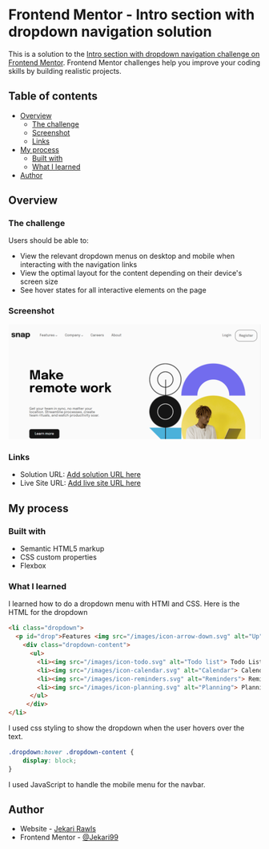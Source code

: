 # Frontend Mentor - Intro section with dropdown navigation solution

This is a solution to the [Intro section with dropdown navigation challenge on Frontend Mentor](https://www.frontendmentor.io/challenges/intro-section-with-dropdown-navigation-ryaPetHE5). Frontend Mentor challenges help you improve your coding skills by building realistic projects. 

## Table of contents

- [Overview](#overview)
  - [The challenge](#the-challenge)
  - [Screenshot](#screenshot)
  - [Links](#links)
- [My process](#my-process)
  - [Built with](#built-with)
  - [What I learned](#what-i-learned)
- [Author](#author)

## Overview

### The challenge

Users should be able to:

- View the relevant dropdown menus on desktop and mobile when interacting with the navigation links
- View the optimal layout for the content depending on their device's screen size
- See hover states for all interactive elements on the page

### Screenshot

![](./images/frontendmentorsnapimage.png)

### Links

- Solution URL: [Add solution URL here](https://www.frontendmentor.io/solutions/responsive-landing-page-with-dropdown-navbar-yEKcb5pbnr)
- Live Site URL: [Add live site URL here](https://frontend-mentor-intro-dropdown.netlify.app/)

## My process

### Built with

- Semantic HTML5 markup
- CSS custom properties
- Flexbox

### What I learned

I learned how to do a dropdown menu with HTMl and CSS. Here is the HTML for the dropdown
```html
<li class="dropdown">
  <p id="drop">Features <img src="/images/icon-arrow-down.svg" alt="Up" class="down"><img src="/images/icon-arrow-up.svg" alt="" class="upArrow"></p>
    <div class="dropdown-content">
      <ul>
        <li><img src="/images/icon-todo.svg" alt="Todo list"> Todo List</li>
        <li><img src="/images/icon-calendar.svg" alt="Calendar"> Calendar</li>
        <li><img src="/images/icon-reminders.svg" alt="Reminders"> Reminders</li>
        <li><img src="/images/icon-planning.svg" alt="Planning"> Planning</li>
      </ul>
     </div>
</li>
```
I used css styling to show the dropdown when the user hovers over the text.
```css
.dropdown:hover .dropdown-content {
    display: block;
}
```
I used JavaScript to handle the mobile menu for the navbar.

## Author

- Website - [Jekari Rawls](https://jekarirawlsportfolio.netlify.app/)
- Frontend Mentor - [@Jekari99](https://www.frontendmentor.io/profile/Jekari99)